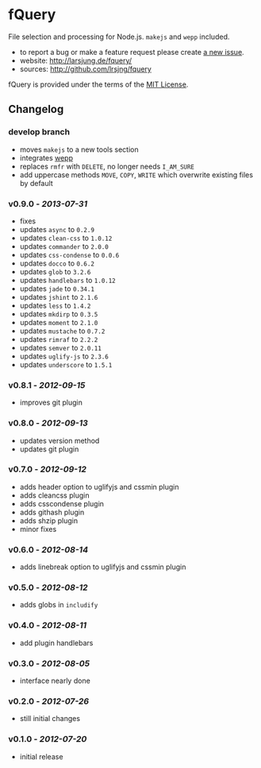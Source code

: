 # fQuery
File selection and processing for Node.js. `makejs` and `wepp` included.

* to report a bug or make a feature request please create [a new issue](http://github.com/lrsjng/fquery/issues/new).
* website: <http://larsjung.de/fquery/>
* sources: <http://github.com/lrsjng/fquery>

fQuery is provided under the terms of the [MIT License](http://github.com/lrsjng/fquery/blob/develop/LICENSE.md).


## Changelog


### develop branch

* moves `makejs` to a new tools section
* integrates [wepp](http://larsjung.de/wepp/)
* replaces `rmfr` with `DELETE`, no longer needs `I_AM_SURE`
* add uppercase methods `MOVE`, `COPY`, `WRITE` which overwrite existing files by default


### v0.9.0 - *2013-07-31*

* fixes
* updates `async` to `0.2.9`
* updates `clean-css` to `1.0.12`
* updates `commander` to `2.0.0`
* updates `css-condense` to `0.0.6`
* updates `docco` to `0.6.2`
* updates `glob` to `3.2.6`
* updates `handlebars` to `1.0.12`
* updates `jade` to `0.34.1`
* updates `jshint` to `2.1.6`
* updates `less` to `1.4.2`
* updates `mkdirp` to `0.3.5`
* updates `moment` to `2.1.0`
* updates `mustache` to `0.7.2`
* updates `rimraf` to `2.2.2`
* updates `semver` to `2.0.11`
* updates `uglify-js` to `2.3.6`
* updates `underscore` to `1.5.1`


### v0.8.1 - *2012-09-15*

* improves git plugin


### v0.8.0 - *2012-09-13*

* updates version method
* updates git plugin


### v0.7.0 - *2012-09-12*

* adds header option to uglifyjs and cssmin plugin
* adds cleancss plugin
* adds csscondense plugin
* adds githash plugin
* adds shzip plugin
* minor fixes


### v0.6.0 - *2012-08-14*

* adds linebreak option to uglifyjs and cssmin plugin


### v0.5.0 - *2012-08-12*

* adds globs in `includify`


### v0.4.0 - *2012-08-11*

* add plugin handlebars


### v0.3.0 - *2012-08-05*

* interface nearly done


### v0.2.0 - *2012-07-26*

* still initial changes


### v0.1.0 - *2012-07-20*

* initial release

